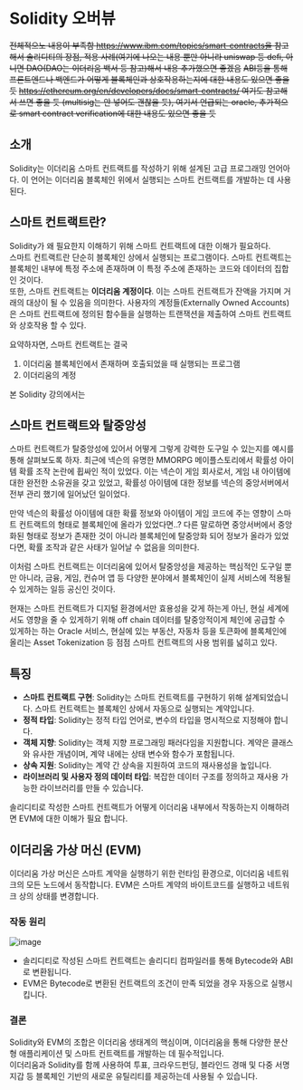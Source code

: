 # Solidity 오버뷰

~~전체적으노 내용이 부족함 https://www.ibm.com/topics/smart-contracts을 참고해서 솔리디티의 장점, 적용 사례(여기에 나오는 내용 뿐만 아니라 uniswap 등 defi, 아니면 DAO(DAO는 이더리움 백서 등 참고)해서 내용 추가했으면 좋겠음~~
~~ABI등을 통해 프론트엔드나 백엔드가 어떻게 블록체인과 상호작용하는지에 대한 내용도 있으면 좋을 듯~~
~~https://ethereum.org/en/developers/docs/smart-contracts/ 여기도 참고해서 쓰면 좋을 듯 (multisig는 안 넣어도 괜찮을 듯), 여기서 언급되는 oracle, 추가적으로 smart contract verification에 대한 내용도 있으면 좋을 듯~~

## 소개

Solidity는 이더리움 스마트 컨트랙트를 작성하기 위해 설계된 고급 프로그래밍 언어아다. 이 언어는 이더리움 블록체인 위에서 실행되는 스마트 컨트랙트를 개발하는 데 사용된다.


## 스마트 컨트랙트란? 

Solidity가 왜 필요한지 이해하기 위해 스마트 컨트랙트에 대한 이해가 필요하다.  
스마트 컨트랙트란 단순히 블록체인 상에서 실행되는 프로그램이다. 스마트 컨트랙트는 블록체인 내부에 특정 주소에 존재하며 이 특정 주소에 존재하는 코드와 데이터의 집합인 것이다.  
또한, 스마트 컨트랙트는 **이더리움 계정이다**. 이는 스마트 컨트랙트가 잔액을 가지며 거래의 대상이 될 수 있음을 의미한다. 사용자의 계정들(Externally Owned Accounts)은 스마트 컨트랙트에 정의된 함수들을 실행하는 트랜잭션을 제출하여 스마트 컨트랙트와 상호작용 할 수 있다.  

요약하자면, 스마트 컨트랙트는 결국
1. 이더리움 블록체인에서 존재하며 호출되었을 때 실행되는 프로그램
2. 이더리움의 계정

본 Solidity 강의에서는 

## 스마트 컨트랙트와 탈중앙성 

스마트 컨트랙트가 탈중앙성에 있어서 어떻게 그렇게 강력한 도구일 수 있는지를 예시를 통해 살펴보도록 하자. 
최근에 넥슨의 유명한 MMORPG 메이플스토리에서 확률성 아이템 확률 조작 논란에 휩싸인 적이 있었다. 이는 넥슨이 게임 회사로서, 게임 내 아이템에 대한 완전한 소유권을 갖고 있었고, 확률성 아이템에 대한 정보를 넥슨의 중앙서버에서 전부 관리 했기에 일어났던 일이었다.  

만약 넥슨의 확률성 아이템에 대한 확률 정보와 아이템이 게임 코드에 주는 영향이 스마트 컨트랙트의 형태로 블록체인에 올라가 있었다면..? 다른 말로하면 중앙서버에서 중앙화된 형태로 정보가 존재한 것이 아니라 블록체인에 탈중앙화 되어 정보가 올라가 있었다면, 확률 조작과 같은 사태가 일어날 수 없음을 의미한다.  

이처럼 스마트 컨트랙트는 이더리움에 있어서 탈중앙성을 제공하는 핵심적인 도구일 뿐만 아니라, 금융, 게임, 컨슈머 앱 등 다양한 분야에서 블록체인이 실제 서비스에 적용될 수 있게하는 일등 공신인 것이다.

현재는 스마트 컨트랙트가 디지털 환경에서만 효용성을 갖게 하는게 아닌, 현실 세계에서도 영향을 줄 수 있게하기 위해 off chain 데이터를 탈중앙적이게 체인에 공급할 수 있게하는 하는 Oracle 서비스, 현실에 있는 부동산, 자동차 등을 토큰화에 블록체인에 올리는 Asset Tokenization 등 점점 스마트 컨트랙트의 사용 범위를 넓히고 있다.  



## 특징

- **스마트 컨트랙트 구현**: Solidity는 스마트 컨트랙트를 구현하기 위해 설계되었습니다. 스마트 컨트랙트는 블록체인 상에서 자동으로 실행되는 계약입니다.
- **정적 타입**: Solidity는 정적 타입 언어로, 변수의 타입을 명시적으로 지정해야 합니다.
- **객체 지향**: Solidity는 객체 지향 프로그래밍 패러다임을 지원합니다. 계약은 클래스와 유사한 개념이며, 계약 내에는 상태 변수와 함수가 포함됩니다.
- **상속 지원**: Solidity는 계약 간 상속을 지원하여 코드의 재사용성을 높입니다.
- **라이브러리 및 사용자 정의 데이터 타입**: 복잡한 데이터 구조를 정의하고 재사용 가능한 라이브러리를 만들 수 있습니다.

 솔리디티로 작성한 스마트 컨트랙트가 어떻게 이더리움 내부에서 작동하는지 이해하려면 EVM에 대한 이해가 필요 합니다. 

## 이더리움 가상 머신 (EVM)

이더리움 가상 머신은 스마트 계약을 실행하기 위한 런타임 환경으로, 이더리움 네트워크의 모든 노드에서 동작합니다. EVM은 스마트 계약의 바이트코드를 실행하고 네트워크 상의 상태를 변경합니다.

### 작동 원리

![image](https://github.com/Joon2000/Solidity-modules/assets/87323564/3077ac5a-1b37-4b95-8920-58914f5e2dbe)

- 솔리디티로 작성된 스마트 컨트랙트는 솔리디티 컴파일러를 통해 Bytecode와 ABI로 변환됩니다.  
- EVM은 Bytecode로 변환된 컨트랙트의 조건이 만족 되었을 경우 자동으로 실행시킵니다. 

### 결론 

Solidity와 EVM의 조합은 이더리움 생태계의 핵심이며, 이더리움을 통해 다양한 분산형 애플리케이션 및 스마트 컨트랙트를 개발하는 데 필수적입니다.  
이더리움과 Solidity를 함께 사용하여 투표, 크라우드펀딩, 블라인드 경매 및 다중 서명 지갑 등 블록체인 기반의 새로운 유틸리티를 제공하는데 사용될 수 있습니다. 
